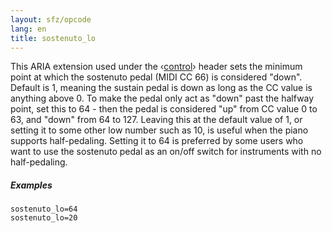 ```yaml
---
layout: sfz/opcode
lang: en
title: sostenuto_lo
---
```

This ARIA extension used under the ‹[control](/headers/control)› header sets the
minimum point at which the sostenuto pedal (MIDI CC 66) is considered "down".
Default is 1, meaning the sustain pedal is down as long as the CC value is
anything above 0. To make the pedal only act as "down" past the halfway point,
set this to 64 - then the pedal is considered "up" from CC value 0 to 63, and
"down" from 64 to 127. Leaving this at the default value of 1, or setting it to
some other low number such as 10, is useful when the piano supports
half-pedaling. Setting it to 64 is preferred by some users who want to use the
sostenuto pedal as an on/off switch for instruments with no half-pedaling.

##### Examples

```
sostenuto_lo=64
sostenuto_lo=20
```

